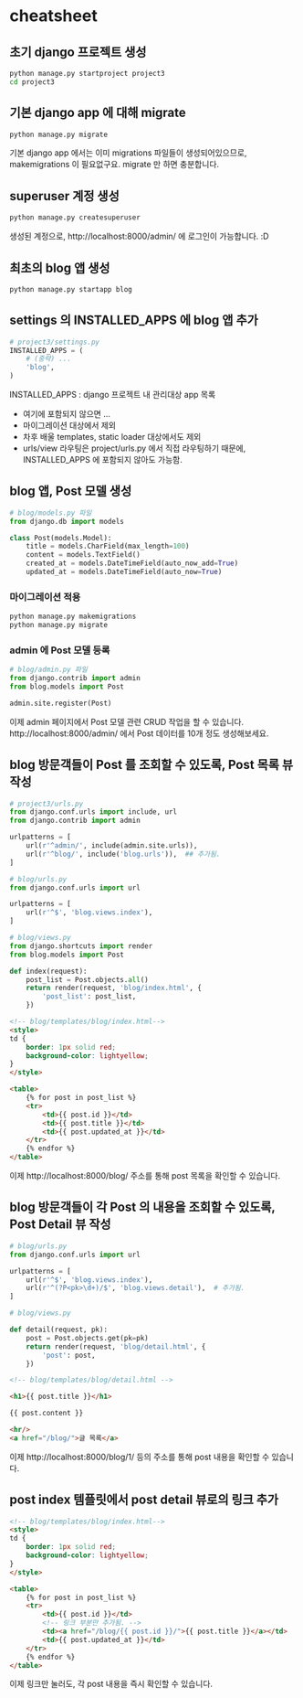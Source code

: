 
# cheatsheet

## 초기 django 프로젝트 생성
```sh
python manage.py startproject project3
cd project3
```

## 기본 django app 에 대해 migrate
```sh
python manage.py migrate
```

기본 django app 에서는 이미 migrations 파일들이 생성되어있으므로, makemigrations 이 필요없구요. migrate 만 하면 충분합니다.

## superuser 계정 생성
```sh
python manage.py createsuperuser
```

생성된 계정으로, http://localhost:8000/admin/ 에 로그인이 가능합니다. :D

## 최초의 blog 앱 생성
```sh
python manage.py startapp blog
```

## settings 의 INSTALLED_APPS 에 blog 앱 추가
```python
# project3/settings.py
INSTALLED_APPS = (
    # (중략) ...
    'blog',
)
```

INSTALLED_APPS : django 프로젝트 내 관리대상 app 목록

 * 여기에 포함되지 않으면 ...
  * 마이그레이션 대상에서 제외
  * 차후 배울 templates, static loader 대상에서도 제외
  * urls/view 라우팅은 project/urls.py 에서 직접 라우팅하기 때문에, INSTALLED_APPS 에 포함되지 않아도 가능함.

## blog 앱, Post 모델 생성
```python
# blog/models.py 파일
from django.db import models

class Post(models.Model):
    title = models.CharField(max_length=100)
    content = models.TextField()
    created_at = models.DateTimeField(auto_now_add=True)
    updated_at = models.DateTimeField(auto_now=True)
```

### 마이그레이션 적용
```sh
python manage.py makemigrations
python manage.py migrate
```

### admin 에 Post 모델 등록
```python
# blog/admin.py 파일
from django.contrib import admin
from blog.models import Post

admin.site.register(Post)
```

이제 admin 페이지에서 Post 모델 관련 CRUD 작업을 할 수 있습니다. http://localhost:8000/admin/ 에서 Post 데이터를 10개 정도 생성해보세요.

## blog 방문객들이 Post 를 조회할 수 있도록, Post 목록 뷰 작성
```python
# project3/urls.py
from django.conf.urls import include, url
from django.contrib import admin

urlpatterns = [
    url(r'^admin/', include(admin.site.urls)),
    url(r'^blog/', include('blog.urls')),  ## 추가됨.
]
```

```python
# blog/urls.py
from django.conf.urls import url

urlpatterns = [
    url(r'^$', 'blog.views.index'),
]
```

```python
# blog/views.py
from django.shortcuts import render
from blog.models import Post

def index(request):
    post_list = Post.objects.all()
    return render(request, 'blog/index.html', {
        'post_list': post_list,
    })
```

```html
<!-- blog/templates/blog/index.html-->
<style>
td {
    border: 1px solid red;
    background-color: lightyellow;
}
</style>

<table>
    {% for post in post_list %}
    <tr>
        <td>{{ post.id }}</td>
        <td>{{ post.title }}</td>
        <td>{{ post.updated_at }}</td>
    </tr>
    {% endfor %}
</table>
```

이제 http://localhost:8000/blog/ 주소를 통해 post 목록을 확인할 수 있습니다.

## blog 방문객들이 각 Post 의 내용을 조회할 수 있도록, Post Detail 뷰 작성

```python
# blog/urls.py
from django.conf.urls import url

urlpatterns = [
    url(r'^$', 'blog.views.index'),
    url(r'^(?P<pk>\d+)/$', 'blog.views.detail'),  # 추가됨.
]
```

```python
# blog/views.py

def detail(request, pk):
    post = Post.objects.get(pk=pk)
    return render(request, 'blog/detail.html', {
        'post': post,
    })
```

```html
<!-- blog/templates/blog/detail.html -->

<h1>{{ post.title }}</h1>

{{ post.content }}

<hr/>
<a href="/blog/">글 목록</a>
```

이제 http://localhost:8000/blog/1/ 등의 주소를 통해 post 내용을 확인할 수 있습니다.

## post index 템플릿에서 post detail 뷰로의 링크 추가
```html
<!-- blog/templates/blog/index.html-->
<style>
td {
    border: 1px solid red;
    background-color: lightyellow;
}
</style>

<table>
    {% for post in post_list %}
    <tr>
        <td>{{ post.id }}</td>
        <!-- 링크 부분만 추가됨. -->
        <td><a href="/blog/{{ post.id }}/">{{ post.title }}</a></td>
        <td>{{ post.updated_at }}</td>
    </tr>
    {% endfor %}
</table>
```

이제 링크만 눌러도, 각 post 내용을 즉시 확인할 수 있습니다.
